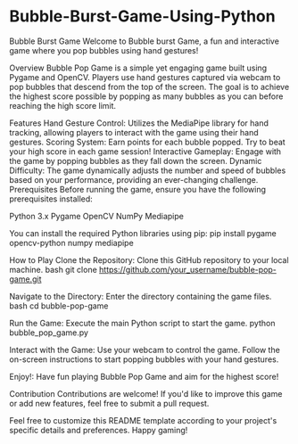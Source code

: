 # Bubble-Burst-Game-Using-Python

Bubble Burst Game
Welcome to Bubble burst Game, a fun and interactive game where you pop bubbles using hand gestures!


Overview
Bubble Pop Game is a simple yet engaging game built using Pygame and OpenCV. Players use hand gestures captured via webcam to pop bubbles that descend from the top of the screen. The goal is to achieve the highest score possible by popping as many bubbles as you can before reaching the high score limit.

Features
Hand Gesture Control: Utilizes the MediaPipe library for hand tracking, allowing players to interact with the game using their hand gestures.
Scoring System: Earn points for each bubble popped. Try to beat your high score in each game session!
Interactive Gameplay: Engage with the game by popping bubbles as they fall down the screen.
Dynamic Difficulty: The game dynamically adjusts the number and speed of bubbles based on your performance, providing an ever-changing challenge.
Prerequisites
Before running the game, ensure you have the following prerequisites installed:

Python 3.x
Pygame
OpenCV
NumPy
Mediapipe

You can install the required Python libraries using pip:
pip install pygame opencv-python numpy mediapipe


How to Play
Clone the Repository: Clone this GitHub repository to your local machine.
bash
git clone https://github.com/your_username/bubble-pop-game.git


Navigate to the Directory: Enter the directory containing the game files.
bash
cd bubble-pop-game


Run the Game: Execute the main Python script to start the game.
python bubble_pop_game.py


Interact with the Game: Use your webcam to control the game. Follow the on-screen instructions to start popping bubbles with your hand gestures.

Enjoy!: Have fun playing Bubble Pop Game and aim for the highest score!

Contribution
Contributions are welcome! If you'd like to improve this game or add new features, feel free to submit a pull request.



Feel free to customize this README template according to your project's specific details and preferences. Happy gaming!
